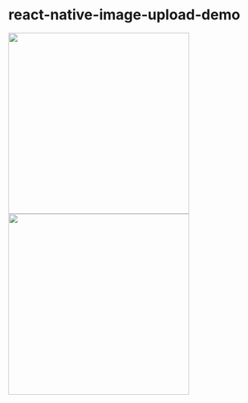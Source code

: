 # react-native-image-upload-demo

<img src="https://cloud.githubusercontent.com/assets/175227/11146619/df4cd2fe-8a4a-11e5-9455-c84588ab18fa.png" width="360" />
<img src="https://cloud.githubusercontent.com/assets/175227/14746527/a7ba1510-08e2-11e6-996d-9aeed02a7939.jpg" width="360" />
